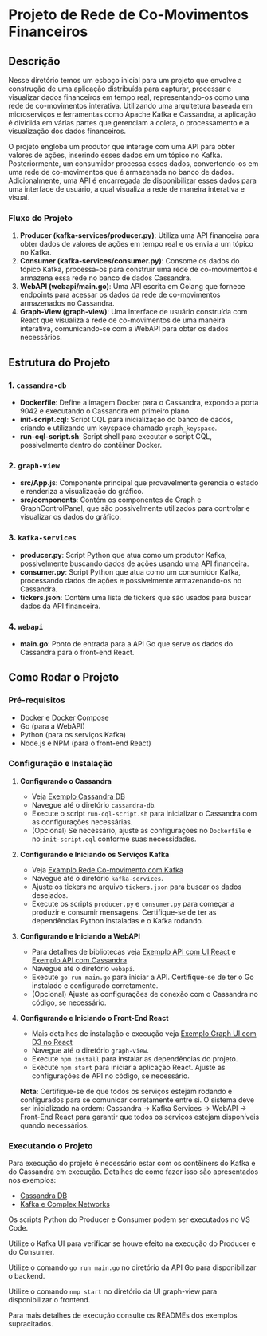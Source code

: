 # Projeto de Rede de Co-Movimentos Financeiros

## Descrição

Nesse diretório temos um esboço inicial para um projeto que envolve a construção de uma aplicação distribuída para capturar, processar e visualizar dados financeiros em tempo real, representando-os como uma rede de co-movimentos interativa. Utilizando uma arquitetura baseada em microserviços e ferramentas como Apache Kafka e Cassandra, a aplicação é dividida em várias partes que gerenciam a coleta, o processamento e a visualização dos dados financeiros.

O projeto engloba um produtor que interage com uma API para obter valores de ações, inserindo esses dados em um tópico no Kafka. Posteriormente, um consumidor processa esses dados, convertendo-os em uma rede de co-movimentos que é armazenada no banco de dados. Adicionalmente, uma API é encarregada de disponibilizar esses dados para uma interface de usuário, a qual visualiza a rede de maneira interativa e visual.

### Fluxo do Projeto
1. **Producer (kafka-services/producer.py)**: Utiliza uma API financeira para obter dados de valores de ações em tempo real e os envia a um tópico no Kafka.
2. **Consumer (kafka-services/consumer.py)**: Consome os dados do tópico Kafka, processa-os para construir uma rede de co-movimentos e armazena essa rede no banco de dados Cassandra.
3. **WebAPI (webapi/main.go)**: Uma API escrita em Golang que fornece endpoints para acessar os dados da rede de co-movimentos armazenados no Cassandra.
4. **Graph-View (graph-view)**: Uma interface de usuário construída com React que visualiza a rede de co-movimentos de uma maneira interativa, comunicando-se com a WebAPI para obter os dados necessários.

## Estrutura do Projeto

### 1. `cassandra-db`
- **Dockerfile**: Define a imagem Docker para o Cassandra, expondo a porta 9042 e executando o Cassandra em primeiro plano.
- **init-script.cql**: Script CQL para inicialização do banco de dados, criando e utilizando um keyspace chamado `graph_keyspace`.
- **run-cql-script.sh**: Script shell para executar o script CQL, possivelmente dentro do contêiner Docker.

### 2. `graph-view`
- **src/App.js**: Componente principal que provavelmente gerencia o estado e renderiza a visualização do gráfico.
- **src/components**: Contém os componentes de Graph e GraphControlPanel, que são possivelmente utilizados para controlar e visualizar os dados do gráfico.

### 3. `kafka-services`
- **producer.py**: Script Python que atua como um produtor Kafka, possivelmente buscando dados de ações usando uma API financeira.
- **consumer.py**: Script Python que atua como um consumidor Kafka, processando dados de ações e possivelmente armazenando-os no Cassandra.
- **tickers.json**: Contém uma lista de tickers que são usados para buscar dados da API financeira.

### 4. `webapi`
- **main.go**: Ponto de entrada para a API Go que serve os dados do Cassandra para o front-end React.

## Como Rodar o Projeto

### Pré-requisitos
- Docker e Docker Compose
- Go (para a WebAPI)
- Python (para os serviços Kafka)
- Node.js e NPM (para o front-end React)

### Configuração e Instalação

1. **Configurando o Cassandra**
   - Veja [Exemplo Cassandra DB](https://github.com/JunioCesarFerreira/RealStockInsight/tree/main/examples/Cassandra_DB)
   - Navegue até o diretório `cassandra-db`.
   - Execute o script `run-cql-script.sh` para inicializar o Cassandra com as configurações necessárias. 
   - (Opcional) Se necessário, ajuste as configurações no `Dockerfile` e no `init-script.cql` conforme suas necessidades.

2. **Configurando e Iniciando os Serviços Kafka**
   - Veja [Examplo Rede Co-movimento com Kafka](https://github.com/JunioCesarFerreira/RealStockInsight/tree/main/examples/Kafka_Complex_Networks)
   - Navegue até o diretório `kafka-services`.
   - Ajuste os tickers no arquivo `tickers.json` para buscar os dados desejados.
   - Execute os scripts `producer.py` e `consumer.py` para começar a produzir e consumir mensagens. Certifique-se de ter as dependências Python instaladas e o Kafka rodando.

3. **Configurando e Iniciando a WebAPI**
   - Para detalhes de bibliotecas veja [Exemplo API com UI React](https://github.com/JunioCesarFerreira/RealStockInsight/tree/main/examples/Graph_React) e [Exemplo API com Cassandra](https://github.com/JunioCesarFerreira/RealStockInsight/tree/main/examples/Cassandra_DB)
   - Navegue até o diretório `webapi`.
   - Execute `go run main.go` para iniciar a API. Certifique-se de ter o Go instalado e configurado corretamente.
   - (Opcional) Ajuste as configurações de conexão com o Cassandra no código, se necessário.

4. **Configurando e Iniciando o Front-End React**
   - Mais detalhes de instalação e execução veja [Exemplo Graph UI com D3 no React](https://github.com/JunioCesarFerreira/RealStockInsight/tree/main/examples/Graph_React)
   - Navegue até o diretório `graph-view`.
   - Execute `npm install` para instalar as dependências do projeto.
   - Execute `npm start` para iniciar a aplicação React. Ajuste as configurações de API no código, se necessário.
   
   **Nota**: Certifique-se de que todos os serviços estejam rodando e configurados para se comunicar corretamente entre si. O sistema deve ser inicializado na ordem: Cassandra -> Kafka Services -> WebAPI -> Front-End React para garantir que todos os serviços estejam disponíveis quando necessários.


### Executando o Projeto
Para execução do projeto é necessário estar com os contêiners do Kafka e do Cassandra em execução. Detalhes de como fazer isso são apresentados nos exemplos:
- [Cassandra DB](https://github.com/JunioCesarFerreira/RealStockInsight/tree/main/examples/Cassandra_DB)
- [Kafka e Complex Networks](https://github.com/JunioCesarFerreira/RealStockInsight/tree/main/examples/Kafka_Complex_Networks)

Os scripts Python do Producer e Consumer podem ser executados no VS Code.

Utilize o Kafka UI para verificar se houve efeito na execução do Producer e do Consumer.

Utilize o comando `go run main.go` no diretório da API Go para disponibilizar o backend.

Utilize o comando `nmp start` no diretório da UI graph-view para disponibilizar o frontend.

Para mais detalhes de execução consulte os READMEs dos exemplos supracitados.

